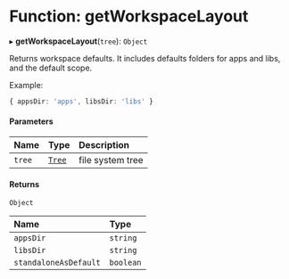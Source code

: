 # Function: getWorkspaceLayout

▸ **getWorkspaceLayout**(`tree`): `Object`

Returns workspace defaults. It includes defaults folders for apps and libs,
and the default scope.

Example:

```typescript
{ appsDir: 'apps', libsDir: 'libs' }
```

#### Parameters

| Name   | Type                                                     | Description      |
| :----- | :------------------------------------------------------- | :--------------- |
| `tree` | [`Tree`](../../reference/core-api/devkit/documents/Tree) | file system tree |

#### Returns

`Object`

| Name                  | Type      |
| :-------------------- | :-------- |
| `appsDir`             | `string`  |
| `libsDir`             | `string`  |
| `standaloneAsDefault` | `boolean` |
